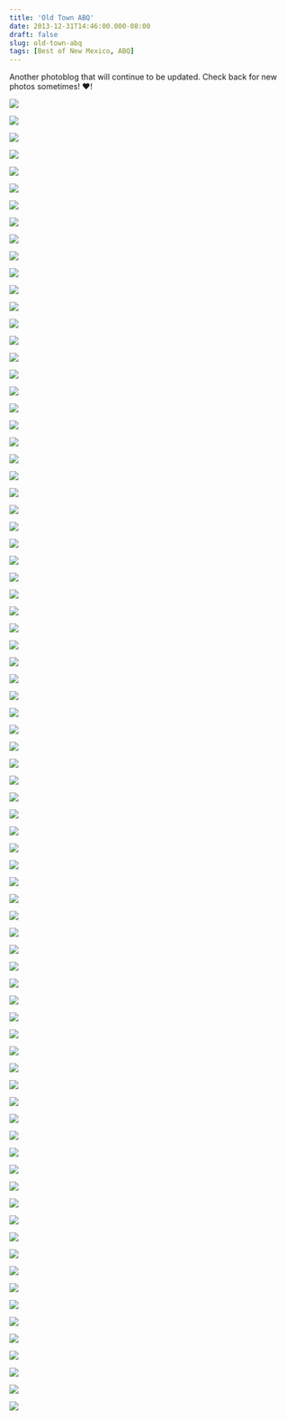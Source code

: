 ```yaml
---
title: 'Old Town ABQ'
date: 2013-12-31T14:46:00.000-08:00
draft: false
slug: old-town-abq
tags: [Best of New Mexico, ABQ]
---
```


Another photoblog that will continue to be updated. Check back for new photos sometimes! ♥!  
  

![](/images/blog/legacy/DSC01119+(Large).JPG)

  

![](/images/blog/legacy/DSC01120+(Large).JPG)

  

![](/images/blog/legacy/DSC01142+(Large).JPG)

  

![](/images/blog/legacy/DSC01143+(Large).JPG)

  

![](/images/blog/legacy/DSC01144+(Large).JPG)

  

![](/images/blog/legacy/DSC01146+(Large).JPG)

  

![](/images/blog/legacy/DSC01147+(Large).JPG)

  

![](/images/blog/legacy/DSC01148+(Large).JPG)

  
  

![](/images/blog/legacy/DSC05015+(Large).JPG)

  

![](/images/blog/legacy/DSC05016+(Large).JPG)

  

![](/images/blog/legacy/DSC05020+(Large).JPG)

  

![](/images/blog/legacy/DSC05021+(Large).JPG)

  

![](/images/blog/legacy/DSC05023+(Large).JPG)

  

![](/images/blog/legacy/DSC05024+(Large).JPG)

  

![](/images/blog/legacy/DSC05028+(Large).JPG)

  

![](/images/blog/legacy/DSC05031+(Large).JPG)

  

![](/images/blog/legacy/DSC05032+(Large).JPG)

  

![](/images/blog/legacy/DSC05033+(Large).JPG)

  

![](/images/blog/legacy/DSC05034+(Large).JPG)

  

![](/images/blog/legacy/DSC05035+(Large).JPG)

  

![](/images/blog/legacy/DSC05037+(Large).JPG)

  

![](/images/blog/legacy/DSC05038+(Large).JPG)

  

![](/images/blog/legacy/DSC05039+(Large).JPG)

  

![](/images/blog/legacy/DSC05040+(Large).JPG)

  

![](/images/blog/legacy/DSC05042+(Large).JPG)

  

![](/images/blog/legacy/DSC05047+(Large).JPG)

  

![](/images/blog/legacy/DSC05050+(Large).JPG)

  

![](/images/blog/legacy/DSC05052+(Large).JPG)

  

![](/images/blog/legacy/DSC05053+(Large).JPG)

  

![](/images/blog/legacy/DSC05054+(Large).JPG)

  

![](/images/blog/legacy/DSC05055+(Large).JPG)

  

![](/images/blog/legacy/DSC05056a+(Large).jpg)

  

![](/images/blog/legacy/DSC05057+(Large).JPG)

  

![](/images/blog/legacy/DSC05058+(Large).JPG)

  

![](/images/blog/legacy/DSC05059+(Large).JPG)

  

![](/images/blog/legacy/DSC05060+(Large).JPG)

  

![](/images/blog/legacy/DSC05061+(Large).JPG)

  
  

![](/images/blog/legacy/DSC04095+(Large).JPG)

  

![](/images/blog/legacy/DSC04096+(Large).JPG)

  

![](/images/blog/legacy/DSC04101+(Large).JPG)

  

![](/images/blog/legacy/DSC04102+(Large).JPG)

  

![](/images/blog/legacy/DSC04103+(Large).JPG)

  

![](/images/blog/legacy/DSC04104+(Large).JPG)

  

![](/images/blog/legacy/DSC04105+(Large).JPG)

  

![](/images/blog/legacy/DSC04106+(Large).JPG)

  

![](/images/blog/legacy/DSC04108+(Large).JPG)

  

![](/images/blog/legacy/DSC04110+(Large).JPG)

  

![](/images/blog/legacy/DSC04111+(Large).JPG)

  

![](/images/blog/legacy/DSC04113+(Large).JPG)

  

![](/images/blog/legacy/DSC04114+(Large).JPG)

  

![](/images/blog/legacy/DSC04116+(Large).JPG)

  

![](/images/blog/legacy/DSC04117+(Large).JPG)

  
  
  

![](/images/blog/legacy/ABQ+Old+Town+Church+(1)+(Medium).JPG)

  

![](/images/blog/legacy/ABQ+Old+Town+Church+(3)+(Medium).JPG)

  

![](/images/blog/legacy/DSC03573+(Medium).JPG)

  

![](/images/blog/legacy/DSC03578+(Medium).JPG)

  

![](/images/blog/legacy/DSC03579+(Medium).JPG)

  

![](/images/blog/legacy/DSC03595+(Medium).JPG)

  

![](/images/blog/legacy/DSC03604+(Medium).JPG)

  

![](/images/blog/legacy/DSC03606+(Medium).JPG)

  

![](/images/blog/legacy/DSC03607+(Medium).JPG)

  

![](/images/blog/legacy/DSC03611+(Medium).JPG)

  

![](/images/blog/legacy/DSC03614+(Medium).JPG)

  

![](/images/blog/legacy/DSC03618+(Medium).JPG)

  

![](/images/blog/legacy/DSC03622+(Medium).JPG)

  

![](/images/blog/legacy/DSC03623+(Medium).JPG)

  

![](/images/blog/legacy/DSC03624+(Medium).JPG)

  

![](/images/blog/legacy/DSC03628+(Medium).JPG)

  

![](/images/blog/legacy/DSC03629+(Medium).JPG)

  

![](/images/blog/legacy/DSC03630+(Medium).JPG)

  

![](/images/blog/legacy/DSC03631+(Medium).JPG)

  

![](/images/blog/legacy/DSC03632+(Medium).JPG)

  

![](/images/blog/legacy/DSC03634+(Medium).JPG)

  

![](/images/blog/legacy/DSC03640+(Medium).JPG)

  

![](/images/blog/legacy/DSC03642+(Medium).JPG)

  

![](/images/blog/legacy/DSC05135+(Large).JPG)

  

![](/images/blog/legacy/DSC05138+(Large).JPG)

  

![](/images/blog/legacy/DSC05140+(Large).JPG)